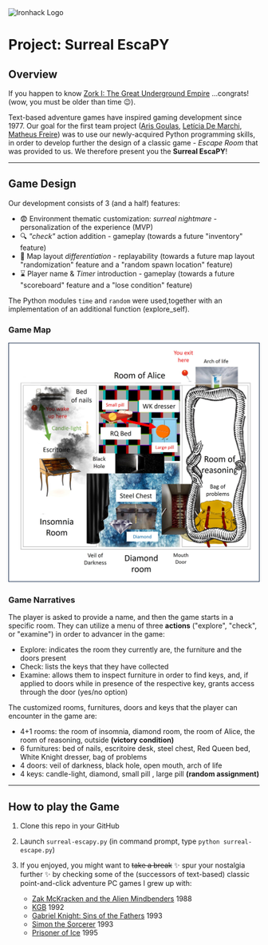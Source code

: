 <img src="https://bit.ly/2VnXWr2" alt="Ironhack Logo" width="100"/>

# Project: Surreal EscaPY

## Overview

If you happen to know [Zork I: The Great Underground Empire](https://en.wikipedia.org/wiki/Zork) ...congrats! (wow, you must be older than time :wink:). 

Text-based adventure games have inspired gaming development since 1977. Our goal for the first team project ([Aris Goulas](https://github.com/ArisGoulas), [Letícia De Marchi](https://github.com/leticiademarchiferreira), [Matheus Freire](https://github.com/MatheusFreir)) was to use our newly-acquired Python programming skills, in order to develop further the design of a classic game - _Escape Room_ that was provided to us. We therefore present you the **Surreal EscaPY**!

---

## Game Design

Our development consists of 3 (and a half) features:
- :fearful: Environment thematic customization: _surreal nightmare_ - personalization of the experience (MVP)
- :mag: _"check"_ action addition - gameplay (towards a future "inventory" feature)
- :repeat: Map layout _differentiation_ - replayability (towards a future map layout "randomization" feature and a "random spawn location" feature)
- :hourglass: Player name & _Timer_ introduction - gameplay (towards a future "scoreboard" feature and a "lose condition" feature)

The Python modules `time` and `random` were used,together with an implementation of an additional function (explore_self).

### Game Map

![Game Map adapted](surreal-escape-plan.jpg)

### Game Narratives

The player is asked to provide a name, and then the game starts in a specific room. They can utilize a menu of three **actions** ("explore", "check", or "examine") in order to advancer in the game:
- Explore: indicates the room they currently are, the furniture and the doors present
- Check: lists the keys that they have collected
- Examine: allows them to inspect furniture in order to find keys, and, if applied to doors while in presence of the respective key, grants access through the door (yes/no option)

The customized rooms, furnitures, doors and keys that the player can encounter in the game are:
- 4+1 rooms: the room of insomnia, diamond room, the room of Alice, the room of reasoning, outside **(victory condition)**
- 6 furnitures: bed of nails, escritoire desk, steel chest, Red Queen bed, White Knight dresser, bag of problems
- 4 doors: veil of darkness, black hole, open mouth, arch of life
- 4 keys: candle-light, diamond, small pill , large pill **(random assignment)**

---

## How to play the Game

1. Clone this repo in your GitHub

2. Launch `surreal-escapy.py` (in command prompt, type `python surreal-escape.py`)

3. If you enjoyed, you might want to ~~take a break~~ :sparkles: spur your nostalgia further :sparkles: by checking some of the (successors of text-based) classic point-and-click adventure PC games I grew up with:
   - [Zak McKracken and the Alien Mindbenders](https://en.wikipedia.org/wiki/Zak_McKracken_and_the_Alien_Mindbenders) 1988
   - [KGB](https://en.wikipedia.org/wiki/KGB_(video_game)) 1992
   - [Gabriel Knight: Sins of the Fathers](https://en.wikipedia.org/wiki/Gabriel_Knight) 1993
   - [Simon the Sorcerer](https://en.wikipedia.org/wiki/Simon_the_Sorcerer) 1993  
   - [Prisoner of Ice](https://en.wikipedia.org/wiki/Prisoner_of_Ice) 1995

